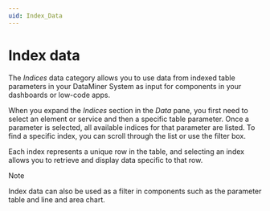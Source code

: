 ```yaml
---
uid: Index_Data
---
```


# Index data

The *Indices* data category allows you to use data from indexed table parameters in your DataMiner System as input for components in your dashboards or low-code apps.

When you expand the *Indices* section in the *Data* pane, you first need to select an element or service and then a specific table parameter. Once a parameter is selected, all available indices for that parameter are listed. To find a specific index, you can scroll through the list or use the filter box.

Each index represents a unique row in the table, and selecting an index allows you to retrieve and display data specific to that row.

> [!NOTE]
> Index data can also be used as a filter in components such as the parameter table and line and area chart.
